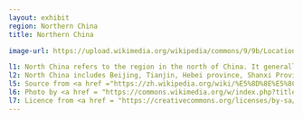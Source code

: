 ```yaml
---
layout: exhibit
region: Northern China
title: Northern China

image-url: https://upload.wikimedia.org/wikipedia/commons/9/9b/LocationmapChina2-Huabei.png

l1: North China refers to the region in the north of China. It generally refers to the vast area of China north of the Qinling-Huai River line and south of the Great Wall.
l2: North China includes Beijing, Tianjin, Hebei province, Shanxi Province and the central part of Inner Mongolia Autonomous Region, namely Xilingol League, Wulanchabu city, Baotou city and Hohhot and other four leagues (cities). Politically, the whole of Inner Mongolia is generally included in north China.
l5: Source from <a href ="https://zh.wikipedia.org/wiki/%E5%8D%8E%E5%8C%97%E5%9C%B0%E5%8C%BA">Wiki pedia</a>
l6: Photo by <a href = "https://commons.wikimedia.org/w/index.php?title=User:YulouCN&action=edit&redlink=1">YulouCN</a> at Wikipedia
l7: Licence from <a href = "https://creativecommons.org/licenses/by-sa/3.0/">CC BY-SA 3.0</a>
---
```


